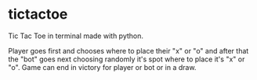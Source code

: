 # tictactoe

Tic Tac Toe in terminal made with python.

Player goes first and chooses where to place their "x" or "o" and after that the "bot" goes next choosing randomly it's spot where to place it's "x" or "o". Game can end in victory for player or bot or in a draw.
